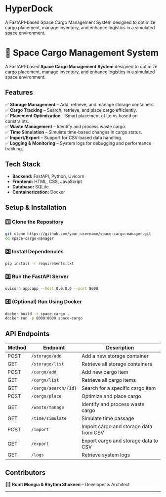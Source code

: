 # HyperDock
A FastAPI-based Space Cargo Management System designed to optimize cargo placement, manage inventory, and enhance logistics in a simulated space environment.
# 🚀 Space Cargo Management System

A FastAPI-based **Space Cargo Management System** designed to optimize cargo placement, manage inventory, and enhance logistics in a simulated space environment.

## **Features**
✅ **Storage Management** – Add, retrieve, and manage storage containers.  
✅ **Cargo Tracking** – Search, retrieve, and place cargo efficiently.  
✅ **Placement Optimization** – Smart placement of items based on constraints.  
✅ **Waste Management** – Identify and process waste cargo.  
✅ **Time Simulation** – Simulate time-based changes in cargo status.  
✅ **Import/Export** – Support for CSV-based data handling.  
✅ **Logging & Monitoring** – System logs for debugging and performance tracking.  

## **Tech Stack**
- **Backend:** FastAPI, Python, Uvicorn  
- **Frontend:** HTML, CSS, JavaScript  
- **Database:** SQLite
- **Containerization:** Docker  

## **Setup & Installation**

### **1️⃣ Clone the Repository**
```bash
git clone https://github.com/your-username/space-cargo-manager.git
cd space-cargo-manager
```

### **2️⃣ Install Dependencies**
```bash
pip install -r requirements.txt
```

### **3️⃣ Run the FastAPI Server**
```bash
uvicorn app:app --host 0.0.0.0 --port 8000
```

### **4️⃣ (Optional) Run Using Docker**
```bash
docker build -t space-cargo .
docker run -p 8000:8000 space-cargo
```

## **API Endpoints**
| Method | Endpoint | Description |
|--------|---------|-------------|
| POST | `/storage/add` | Add a new storage container |
| GET | `/storage/list` | Retrieve all storage containers |
| POST | `/cargo/add` | Add new cargo item |
| GET | `/cargo/list` | Retrieve all cargo items |
| GET | `/cargo/search/{id}` | Search for a specific cargo item |
| POST | `/cargo/place` | Optimize and place cargo |
| GET | `/waste/manage` | Identify and process waste cargo |
| GET | `/time/simulate` | Simulate time passage |
| POST | `/import` | Import cargo and storage data from CSV |
| GET | `/export` | Export cargo and storage data to CSV |
| GET | `/logs` | Retrieve system logs |

## **Contributors**
👨‍💻 **Ronit Mongia & Rhythm Shokeen** – Developer & Architect

---
